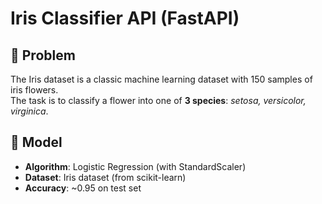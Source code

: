 # Iris Classifier API (FastAPI)

## 📌 Problem
The Iris dataset is a classic machine learning dataset with 150 samples of iris flowers.  
The task is to classify a flower into one of **3 species**: *setosa, versicolor, virginica*.

## 📌 Model
- **Algorithm**: Logistic Regression (with StandardScaler)
- **Dataset**: Iris dataset (from scikit-learn)
- **Accuracy**: ~0.95 on test set


